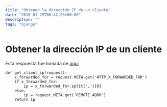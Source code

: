 ```yaml
---
title: "Obtener la dirección IP de un cliente"
date: "2016-01-29T06:42:23+00:00"
description: ""
tags: "Django"
---
```

# Obtener la dirección IP de un cliente

Esta respuesta fue tomada de [aquí](http://stackoverflow.com/questions/4581789/how-do-i-get-user-ip-address-in-django)

```
def get_client_ip(request):
    x_forwarded_for = request.META.get('HTTP_X_FORWARDED_FOR')
    if x_forwarded_for:
        ip = x_forwarded_for.split(',')[0]
    else:
        ip = request.META.get('REMOTE_ADDR')
    return ip
```

